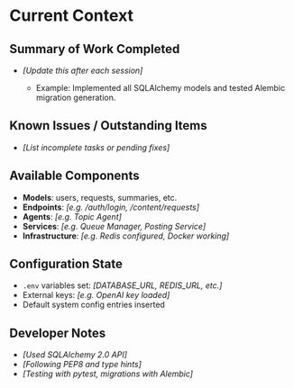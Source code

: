# Current Context

## Summary of Work Completed

* *\[Update this after each session]*

  * Example: Implemented all SQLAlchemy models and tested Alembic migration generation.

## Known Issues / Outstanding Items

* *\[List incomplete tasks or pending fixes]*

## Available Components

* **Models**: users, requests, summaries, etc.
* **Endpoints**: *\[e.g. /auth/login, /content/requests]*
* **Agents**: *\[e.g. Topic Agent]*
* **Services**: *\[e.g. Queue Manager, Posting Service]*
* **Infrastructure**: *\[e.g. Redis configured, Docker working]*

## Configuration State

* `.env` variables set: *\[DATABASE\_URL, REDIS\_URL, etc.]*
* External keys: *\[e.g. OpenAI key loaded]*
* Default system config entries inserted

## Developer Notes

* *\[Used SQLAlchemy 2.0 API]*
* *\[Following PEP8 and type hints]*
* *\[Testing with pytest, migrations with Alembic]*
